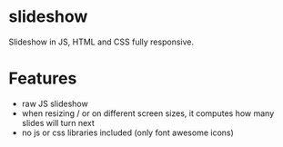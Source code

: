 # slideshow
Slideshow in JS, HTML and CSS fully responsive.

# Features
- raw JS slideshow
- when resizing / or on different screen sizes, it computes how many slides will turn next
- no js or css libraries included (only font awesome icons)


